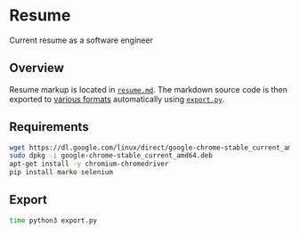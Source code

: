 # Resume

Current resume as a software engineer

## Overview

Resume markup is located in [`resume.md`](resume.md). The markdown source code is then exported to [various formats](export/) automatically using [`export.py`](export.py).

## Requirements

```bash
wget https://dl.google.com/linux/direct/google-chrome-stable_current_amd64.deb
sudo dpkg -i google-chrome-stable_current_amd64.deb
apt-get install -y chromium-chromedriver
pip install marko selenium
```

## Export

```bash
time python3 export.py
```
